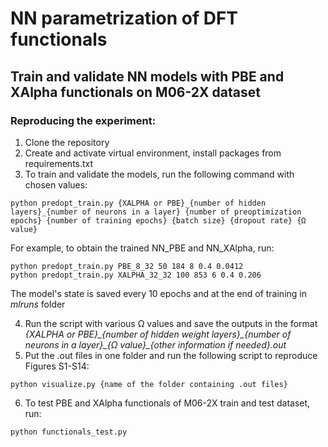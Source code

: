 # NN parametrization of DFT functionals

## Train and validate NN models with PBE and XAlpha functionals on M06-2X dataset


### Reproducing the experiment:

1) Clone the repository
2) Create and activate virtual environment, install packages from requirements.txt
3) To train and validate the models, run the following command with chosen values:
```
python predopt_train.py {XALPHA or PBE}_{number of hidden layers}_{number of neurons in a layer} {number of preoptimization epochs} {number of training epochs} {batch size} {dropout rate} {Ω value}
```
For example, to obtain the trained NN_PBE and NN_XAlpha, run:
```
python predopt_train.py PBE_8_32 50 184 8 0.4 0.0412
python predopt_train.py XALPHA_32_32 100 853 6 0.4 0.206
```
The model's state is saved every 10 epochs and at the end of training in <em>mlruns</em> folder

4) Run the script with various Ω values and save the outputs in the format <em>{XALPHA or PBE}\_{number of hidden weight layers}\_{number of neurons in a layer}\_{Ω  value}\_{other information if needed}.out</em>
5) Put the .out files in one folder and run the following script to reproduce Figures S1-S14:
```
python visualize.py {name of the folder containing .out files}
```

6) To test PBE and XAlpha functionals of M06-2X train and test dataset, run:
```
python functionals_test.py
```
